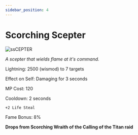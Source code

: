 ```yaml
---
sidebar_position: 4
---
```


# Scorching Scepter

![ssCEPTER](https://vwiki.valorserver.com/api/item/picture/scorching%20scepter)

<i>A scepter that wields flame at it's command.</i>

Lightning: 2500 (wismod) to 7 targets

Effect on Self: Damaging for 3 seconds

MP Cost: 120

Cooldown: 2 seconds

    +2 Life Steal

Fame Bonus: 8%

**Drops from Scorching Wraith of the Calling of the Titan raid**
